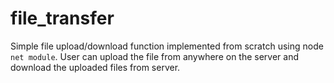 # file_transfer

Simple file upload/download function implemented from scratch using node `net module`.
User can upload the file from anywhere on the server and download the uploaded files from server.
